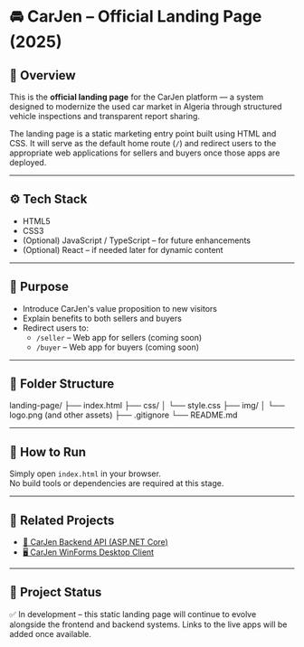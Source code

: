 # 🚘 CarJen – Official Landing Page (2025)

## 🧾 Overview

This is the **official landing page** for the CarJen platform — a system designed to modernize the used car market in Algeria through structured vehicle inspections and transparent report sharing.

The landing page is a static marketing entry point built using HTML and CSS. It will serve as the default home route (`/`) and redirect users to the appropriate web applications for sellers and buyers once those apps are deployed.

---

## ⚙️ Tech Stack

- HTML5
- CSS3
- (Optional) JavaScript / TypeScript – for future enhancements
- (Optional) React – if needed later for dynamic content

---

## 🎯 Purpose

- Introduce CarJen's value proposition to new visitors
- Explain benefits to both sellers and buyers
- Redirect users to:
  - `/seller` – Web app for sellers (coming soon)
  - `/buyer` – Web app for buyers (coming soon)

---

## 📂 Folder Structure

landing-page/
├── index.html
├── css/
│ └── style.css
├── img/
│ └── logo.png (and other assets)
├── .gitignore
└── README.md

---

## 🧪 How to Run

Simply open `index.html` in your browser.  
No build tools or dependencies are required at this stage.

---

## 🔗 Related Projects

- [🧠 CarJen Backend API (ASP.NET Core)](https://github.com/KhaledAnsar-dev/CarJen-Backend-ASPNetCore-2025)
- [🖥️ CarJen WinForms Desktop Client](https://github.com/KhaledAnsar-dev/CarJen-UI-Desktop)

---

## 📌 Project Status

✅ In development – this static landing page will continue to evolve alongside the frontend and backend systems. Links to the live apps will be added once available.
